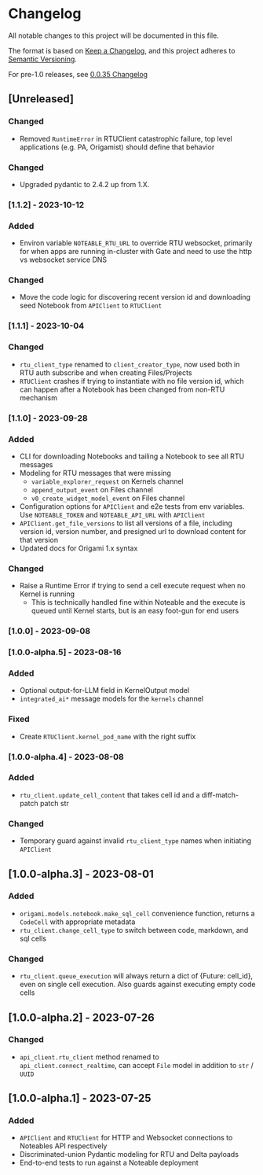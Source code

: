# Changelog
All notable changes to this project will be documented in this file.

The format is based on [Keep a Changelog](https://keepachangelog.com/en/1.0.0/),
and this project adheres to [Semantic Versioning](https://semver.org/spec/v2.0.0.html).

For pre-1.0 releases, see [0.0.35 Changelog](https://github.com/noteable-io/origami/blob/0.0.35/CHANGELOG.md)

## [Unreleased]
### Changed
- Removed `RuntimeError` in RTUClient catastrophic failure, top level applications (e.g. PA, Origamist) should define that behavior

### Changed
- Upgraded pydantic to 2.4.2 up from 1.X.

### [1.1.2] - 2023-10-12
### Added
- Environ variable `NOTEABLE_RTU_URL` to override RTU websocket, primarily for when apps are running in-cluster with Gate and need to use the http vs websocket service DNS

### Changed
- Move the code logic for discovering recent version id and downloading seed Notebook from `APIClient` to `RTUClient`

### [1.1.1] - 2023-10-04
### Changed
 - `rtu_client_type` renamed to `client_creator_type`, now used both in RTU auth subscribe and when creating Files/Projects
 - `RTUClient` crashes if trying to instantiate with no file version id, which can happen after a Notebook has been changed from non-RTU mechanism

### [1.1.0] - 2023-09-28
### Added
- CLI for downloading Notebooks and tailing a Notebook to see all RTU messages
- Modeling for RTU messages that were missing
  - `variable_explorer_request` on Kernels channel
  - `append_output_event` on Files channel
  - `v0_create_widget_model_event` on Files channel
- Configuration options for `APIClient` and e2e tests from env variables. Use `NOTEABLE_TOKEN` and `NOTEABLE_API_URL` with `APIClient`
- `APIClient.get_file_versions` to list all versions of a file, including version id, version number, and presigned url to download content for that version
- Updated docs for Origami 1.x syntax

### Changed
- Raise a Runtime Error if trying to send a cell execute request when no Kernel is running
  - This is technically handled fine within Noteable and the execute is queued until Kernel starts, but is an easy foot-gun for end users

### [1.0.0] - 2023-09-08

### [1.0.0-alpha.5] - 2023-08-16
### Added
- Optional output-for-LLM field in KernelOutput model
- `integrated_ai*` message models for the `kernels` channel

### Fixed
- Create `RTUClient.kernel_pod_name` with the right suffix

### [1.0.0-alpha.4] - 2023-08-08
### Added
- `rtu_client.update_cell_content` that takes cell id and a diff-match-patch patch str

### Changed
- Temporary guard against invalid `rtu_client_type` names when initiating `APIClient`

## [1.0.0-alpha.3] - 2023-08-01
### Added
- `origami.models.notebook.make_sql_cell` convenience function, returns a `CodeCell` with appropriate metadata
- `rtu_client.change_cell_type` to switch between code, markdown, and sql cells

### Changed
 - `rtu_client.queue_execution` will always return a dict of {Future: cell_id}, even on single cell execution. Also guards against executing empty code cells

## [1.0.0-alpha.2] - 2023-07-26
### Changed
- `api_client.rtu_client` method renamed to `api_client.connect_realtime`, can accept `File` model in addition to `str` / `UUID`

## [1.0.0-alpha.1] - 2023-07-25
### Added
 - `APIClient` and `RTUClient` for HTTP and Websocket connections to Noteables API respectively
 - Discriminated-union Pydantic modeling for RTU and Delta payloads
 - End-to-end tests to run against a Noteable deployment
